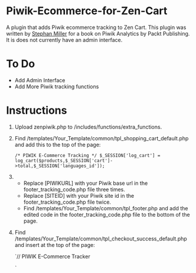 Piwik-Ecommerce-for-Zen-Cart
============================

A plugin that adds Piwik ecommerce tracking to Zen Cart. This plugin was written by [Stephan Miller](http://www.stephanmiller.com) for a book on Piwik Analytics by Packt Publishing. It is does not currently have an admin interface.

To Do
====
- Add Admin Interface
- Add More Piwik tracking functions

Instructions
============

1. Upload zenpiwik.php to /includes/functions/extra_functions.


2. Find /templates/Your_Template/common/tpl_shopping_cart_default.php and add this to the top of the page:

    `/* PIWIK E-Commerce Tracking */
      $_SESSION['log_cart'] = log_cart($products,$_SESSION['cart']->total,$_SESSION['languages_id']);`
  
3. - Replace [PIWIKURL] with your Piwik base url in the footer_tracking_code.php file three times.
   - Replace [SITEID] with your Piwik site id in the footer_tracking_code.php file twice.
   - Find /templates/Your_Template/common/tpl_footer.php and add the edited code in the footer_tracking_code.php file to the bottom of the page.

4. Find /templates/Your_Template/common/tpl_checkout_success_default.php and insert at the top of the page:

	`// PIWIK E-Commerce Tracker
	<? $_SESSION['log_order'] = log_order($zv_orders_id,$orders,$notificationsArray,$_SESSION['languages_id']); ?>`


